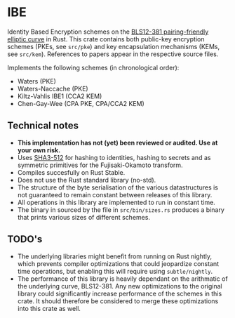 # IBE
Identity Based Encryption schemes on the [BLS12-381 pairing-friendly elliptic curve](https://github.com/zkcrypto/bls12_381) in Rust.
This crate contains both public-key encryption schemes (PKEs, see `src/pke`) and key encapsulation mechanisms (KEMs, see `src/kem`). References to papers appear in the respective source files.

Implements the following schemes (in chronological order):
* Waters (PKE)
* Waters-Naccache (PKE)
* Kiltz-Vahlis IBE1 (CCA2 KEM)
* Chen-Gay-Wee (CPA PKE, CPA/CCA2 KEM)

## Technical notes
* **This implementation has not (yet) been reviewed or audited. Use at your own risk.**
* Uses [SHA3-512](https://crates.io/crates/tiny-keccak) for hashing to identities, hashing to secrets and as symmetric primitives for the Fujisaki-Okamoto transform.
* Compiles succesfully on Rust Stable.
* Does not use the Rust standard library (no-std).
* The structure of the byte serialisation of the various datastructures is not guaranteed to remain constant between releases of this library.
* All operations in this library are implemented to run in constant time.
* The binary in sourced by the file in `src/bin/sizes.rs` produces a binary that prints various sizes of different schemes.

## TODO's
* The underlying libraries might benefit from running on Rust nightly, which prevents compiler optimizations that could jeopardize constant time operations, but enabling this will require using `subtle/nightly`.
* The performance of this library is heavily dependant on the arithmatic of the underlying curve, BLS12-381. Any new optimizations to the original library could significantly increase performance of the schemes in this crate. It should therefore be considered to merge these optimizations into this crate as well.
